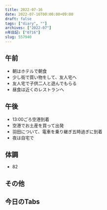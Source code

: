 ```yaml
---
title: 2022-07-16
date: 2022-07-16T00:00:00+09:00
draft: false
tags: ["diary", ""]
archives: ["2022-07"]
n年日記: ["0716"]
slug: 557940
---
```

## 午前
- 朝はホテルで朝食
- 少し街で買い物をして、友人宅へ
- 友人宅で子供二人と遊んでもらる
- 昼食は近くのレストランへ
## 午後
- 13:00ごろ空港到着
- 空港でお土産を買って出発
- 羽田について、電車を乗り継ぎ五時過ぎに到着
- 夜は自宅で
## 体調
- 82
## その他
## 今日のTabs